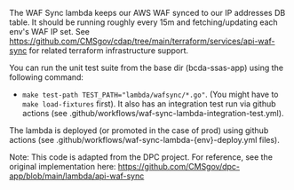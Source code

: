 The WAF Sync lambda keeps our AWS WAF synced to our IP addresses DB table.  It should be running roughly every 15m and fetching/updating each env's WAF IP set.  See https://github.com/CMSgov/cdap/tree/main/terraform/services/api-waf-sync for related terraform infrastructure support.

You can run the unit test suite from the base dir (bcda-ssas-app) using the following command:
- `make test-path TEST_PATH="lambda/wafsync/*.go"`.  (You might have to `make load-fixtures` first).  It also has an integration test run via github actions (see .github/workflows/waf-sync-lambda-integration-test.yml).

The lambda is deployed (or promoted in the case of prod) using github actions (see .github/workflows/waf-sync-lambda-{env}-deploy.yml files).

Note: This code is adapted from the DPC project. For reference, see the original implementation here: https://github.com/CMSgov/dpc-app/blob/main/lambda/api-waf-sync

